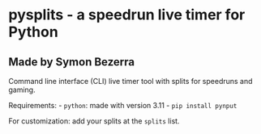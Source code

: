 # pysplits - a speedrun live timer for Python
## Made by Symon Bezerra

Command line interface (CLI) live timer tool with splits for speedruns and gaming.

Requirements:
	- `python`: made with version 3.11
	- `pip install pynput`

For customization: add your splits at the `splits` list.
